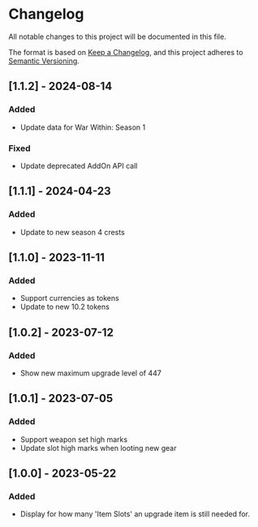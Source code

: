 # Changelog
All notable changes to this project will be documented in this file.

The format is based on [Keep a Changelog](https://keepachangelog.com/en/1.0.0/),
and this project adheres to [Semantic Versioning](https://semver.org/spec/v2.0.0.html).

## [1.1.2] - 2024-08-14
### Added
 - Update data for War Within: Season 1
### Fixed
 - Update deprecated AddOn API call

## [1.1.1] - 2024-04-23
### Added
 - Update to new season 4 crests

## [1.1.0] - 2023-11-11
### Added
 - Support currencies as tokens
 - Update to new 10.2 tokens

## [1.0.2] - 2023-07-12
### Added
 - Show new maximum upgrade level of 447

## [1.0.1] - 2023-07-05
### Added
 - Support weapon set high marks
 - Update slot high marks when looting new gear

## [1.0.0] - 2023-05-22
### Added
 - Display for how many 'Item Slots' an upgrade item is still needed for.
